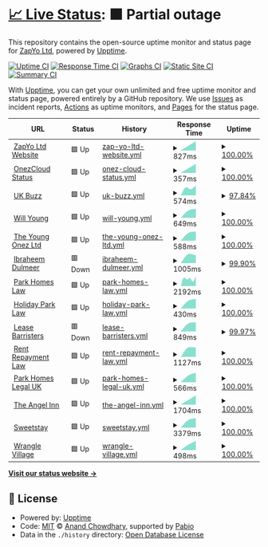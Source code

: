 # [📈 Live Status](https://status.onezcloud.uk): <!--live status--> **🟧 Partial outage**

This repository contains the open-source uptime monitor and status page for [ZapYo Ltd](https://status.onezcloud.uk), powered by [Upptime](https://github.com/upptime/upptime).

[![Uptime CI](https://github.com/ZapYo-Ltd/OnezCloud-Status/workflows/Uptime%20CI/badge.svg)](https://github.com/ZapYo-Ltd/OnezCloud-Status/actions?query=workflow%3A%22Uptime+CI%22)
[![Response Time CI](https://github.com/ZapYo-Ltd/OnezCloud-Status/workflows/Response%20Time%20CI/badge.svg)](https://github.com/ZapYo-Ltd/OnezCloud-Status/actions?query=workflow%3A%22Response+Time+CI%22)
[![Graphs CI](https://github.com/ZapYo-Ltd/OnezCloud-Status/workflows/Graphs%20CI/badge.svg)](https://github.com/ZapYo-Ltd/OnezCloud-Status/actions?query=workflow%3A%22Graphs+CI%22)
[![Static Site CI](https://github.com/ZapYo-Ltd/OnezCloud-Status/workflows/Static%20Site%20CI/badge.svg)](https://github.com/ZapYo-Ltd/OnezCloud-Status/actions?query=workflow%3A%22Static+Site+CI%22)
[![Summary CI](https://github.com/ZapYo-Ltd/OnezCloud-Status/workflows/Summary%20CI/badge.svg)](https://github.com/ZapYo-Ltd/OnezCloud-Status/actions?query=workflow%3A%22Summary+CI%22)

With [Upptime](https://upptime.js.org), you can get your own unlimited and free uptime monitor and status page, powered entirely by a GitHub repository. We use [Issues](https://github.com/ZapYo-Ltd/OnezCloud-Status/issues) as incident reports, [Actions](https://github.com/ZapYo-Ltd/OnezCloud-Status/actions) as uptime monitors, and [Pages](https://status.onezcloud.uk) for the status page.

<!--start: status pages-->
<!-- This summary is generated by Upptime (https://github.com/upptime/upptime) -->
<!-- Do not edit this manually, your changes will be overwritten -->
<!-- prettier-ignore -->
| URL | Status | History | Response Time | Uptime |
| --- | ------ | ------- | ------------- | ------ |
| <img alt="" src="https://icons.duckduckgo.com/ip3/zapyo.uk.ico" height="13"> [ZapYo Ltd Website](https://zapyo.uk) | 🟩 Up | [zap-yo-ltd-website.yml](https://github.com/ZapYo-Ltd/uptime/commits/HEAD/history/zap-yo-ltd-website.yml) | <details><summary><img alt="Response time graph" src="./graphs/zap-yo-ltd-website/response-time-week.png" height="20"> 827ms</summary><br><a href="https://status.onezcloud.uk/history/zap-yo-ltd-website"><img alt="Response time 827" src="https://img.shields.io/endpoint?url=https%3A%2F%2Fraw.githubusercontent.com%2FZapYo-Ltd%2Fuptime%2FHEAD%2Fapi%2Fzap-yo-ltd-website%2Fresponse-time.json"></a><br><a href="https://status.onezcloud.uk/history/zap-yo-ltd-website"><img alt="24-hour response time 827" src="https://img.shields.io/endpoint?url=https%3A%2F%2Fraw.githubusercontent.com%2FZapYo-Ltd%2Fuptime%2FHEAD%2Fapi%2Fzap-yo-ltd-website%2Fresponse-time-day.json"></a><br><a href="https://status.onezcloud.uk/history/zap-yo-ltd-website"><img alt="7-day response time 827" src="https://img.shields.io/endpoint?url=https%3A%2F%2Fraw.githubusercontent.com%2FZapYo-Ltd%2Fuptime%2FHEAD%2Fapi%2Fzap-yo-ltd-website%2Fresponse-time-week.json"></a><br><a href="https://status.onezcloud.uk/history/zap-yo-ltd-website"><img alt="30-day response time 827" src="https://img.shields.io/endpoint?url=https%3A%2F%2Fraw.githubusercontent.com%2FZapYo-Ltd%2Fuptime%2FHEAD%2Fapi%2Fzap-yo-ltd-website%2Fresponse-time-month.json"></a><br><a href="https://status.onezcloud.uk/history/zap-yo-ltd-website"><img alt="1-year response time 827" src="https://img.shields.io/endpoint?url=https%3A%2F%2Fraw.githubusercontent.com%2FZapYo-Ltd%2Fuptime%2FHEAD%2Fapi%2Fzap-yo-ltd-website%2Fresponse-time-year.json"></a></details> | <details><summary><a href="https://status.onezcloud.uk/history/zap-yo-ltd-website">100.00%</a></summary><a href="https://status.onezcloud.uk/history/zap-yo-ltd-website"><img alt="All-time uptime 100.00%" src="https://img.shields.io/endpoint?url=https%3A%2F%2Fraw.githubusercontent.com%2FZapYo-Ltd%2Fuptime%2FHEAD%2Fapi%2Fzap-yo-ltd-website%2Fuptime.json"></a><br><a href="https://status.onezcloud.uk/history/zap-yo-ltd-website"><img alt="24-hour uptime 100.00%" src="https://img.shields.io/endpoint?url=https%3A%2F%2Fraw.githubusercontent.com%2FZapYo-Ltd%2Fuptime%2FHEAD%2Fapi%2Fzap-yo-ltd-website%2Fuptime-day.json"></a><br><a href="https://status.onezcloud.uk/history/zap-yo-ltd-website"><img alt="7-day uptime 100.00%" src="https://img.shields.io/endpoint?url=https%3A%2F%2Fraw.githubusercontent.com%2FZapYo-Ltd%2Fuptime%2FHEAD%2Fapi%2Fzap-yo-ltd-website%2Fuptime-week.json"></a><br><a href="https://status.onezcloud.uk/history/zap-yo-ltd-website"><img alt="30-day uptime 100.00%" src="https://img.shields.io/endpoint?url=https%3A%2F%2Fraw.githubusercontent.com%2FZapYo-Ltd%2Fuptime%2FHEAD%2Fapi%2Fzap-yo-ltd-website%2Fuptime-month.json"></a><br><a href="https://status.onezcloud.uk/history/zap-yo-ltd-website"><img alt="1-year uptime 100.00%" src="https://img.shields.io/endpoint?url=https%3A%2F%2Fraw.githubusercontent.com%2FZapYo-Ltd%2Fuptime%2FHEAD%2Fapi%2Fzap-yo-ltd-website%2Fuptime-year.json"></a></details>
| <img alt="" src="https://icons.duckduckgo.com/ip3/status.onezcloud.uk.ico" height="13"> [OnezCloud Status](https://status.onezcloud.uk) | 🟩 Up | [onez-cloud-status.yml](https://github.com/ZapYo-Ltd/uptime/commits/HEAD/history/onez-cloud-status.yml) | <details><summary><img alt="Response time graph" src="./graphs/onez-cloud-status/response-time-week.png" height="20"> 357ms</summary><br><a href="https://status.onezcloud.uk/history/onez-cloud-status"><img alt="Response time 357" src="https://img.shields.io/endpoint?url=https%3A%2F%2Fraw.githubusercontent.com%2FZapYo-Ltd%2Fuptime%2FHEAD%2Fapi%2Fonez-cloud-status%2Fresponse-time.json"></a><br><a href="https://status.onezcloud.uk/history/onez-cloud-status"><img alt="24-hour response time 357" src="https://img.shields.io/endpoint?url=https%3A%2F%2Fraw.githubusercontent.com%2FZapYo-Ltd%2Fuptime%2FHEAD%2Fapi%2Fonez-cloud-status%2Fresponse-time-day.json"></a><br><a href="https://status.onezcloud.uk/history/onez-cloud-status"><img alt="7-day response time 357" src="https://img.shields.io/endpoint?url=https%3A%2F%2Fraw.githubusercontent.com%2FZapYo-Ltd%2Fuptime%2FHEAD%2Fapi%2Fonez-cloud-status%2Fresponse-time-week.json"></a><br><a href="https://status.onezcloud.uk/history/onez-cloud-status"><img alt="30-day response time 357" src="https://img.shields.io/endpoint?url=https%3A%2F%2Fraw.githubusercontent.com%2FZapYo-Ltd%2Fuptime%2FHEAD%2Fapi%2Fonez-cloud-status%2Fresponse-time-month.json"></a><br><a href="https://status.onezcloud.uk/history/onez-cloud-status"><img alt="1-year response time 357" src="https://img.shields.io/endpoint?url=https%3A%2F%2Fraw.githubusercontent.com%2FZapYo-Ltd%2Fuptime%2FHEAD%2Fapi%2Fonez-cloud-status%2Fresponse-time-year.json"></a></details> | <details><summary><a href="https://status.onezcloud.uk/history/onez-cloud-status">100.00%</a></summary><a href="https://status.onezcloud.uk/history/onez-cloud-status"><img alt="All-time uptime 100.00%" src="https://img.shields.io/endpoint?url=https%3A%2F%2Fraw.githubusercontent.com%2FZapYo-Ltd%2Fuptime%2FHEAD%2Fapi%2Fonez-cloud-status%2Fuptime.json"></a><br><a href="https://status.onezcloud.uk/history/onez-cloud-status"><img alt="24-hour uptime 100.00%" src="https://img.shields.io/endpoint?url=https%3A%2F%2Fraw.githubusercontent.com%2FZapYo-Ltd%2Fuptime%2FHEAD%2Fapi%2Fonez-cloud-status%2Fuptime-day.json"></a><br><a href="https://status.onezcloud.uk/history/onez-cloud-status"><img alt="7-day uptime 100.00%" src="https://img.shields.io/endpoint?url=https%3A%2F%2Fraw.githubusercontent.com%2FZapYo-Ltd%2Fuptime%2FHEAD%2Fapi%2Fonez-cloud-status%2Fuptime-week.json"></a><br><a href="https://status.onezcloud.uk/history/onez-cloud-status"><img alt="30-day uptime 100.00%" src="https://img.shields.io/endpoint?url=https%3A%2F%2Fraw.githubusercontent.com%2FZapYo-Ltd%2Fuptime%2FHEAD%2Fapi%2Fonez-cloud-status%2Fuptime-month.json"></a><br><a href="https://status.onezcloud.uk/history/onez-cloud-status"><img alt="1-year uptime 100.00%" src="https://img.shields.io/endpoint?url=https%3A%2F%2Fraw.githubusercontent.com%2FZapYo-Ltd%2Fuptime%2FHEAD%2Fapi%2Fonez-cloud-status%2Fuptime-year.json"></a></details>
| <img alt="" src="https://icons.duckduckgo.com/ip3/ukbuzz.uk.ico" height="13"> [UK Buzz](https://ukbuzz.uk) | 🟩 Up | [uk-buzz.yml](https://github.com/ZapYo-Ltd/uptime/commits/HEAD/history/uk-buzz.yml) | <details><summary><img alt="Response time graph" src="./graphs/uk-buzz/response-time-week.png" height="20"> 574ms</summary><br><a href="https://status.onezcloud.uk/history/uk-buzz"><img alt="Response time 574" src="https://img.shields.io/endpoint?url=https%3A%2F%2Fraw.githubusercontent.com%2FZapYo-Ltd%2Fuptime%2FHEAD%2Fapi%2Fuk-buzz%2Fresponse-time.json"></a><br><a href="https://status.onezcloud.uk/history/uk-buzz"><img alt="24-hour response time 574" src="https://img.shields.io/endpoint?url=https%3A%2F%2Fraw.githubusercontent.com%2FZapYo-Ltd%2Fuptime%2FHEAD%2Fapi%2Fuk-buzz%2Fresponse-time-day.json"></a><br><a href="https://status.onezcloud.uk/history/uk-buzz"><img alt="7-day response time 574" src="https://img.shields.io/endpoint?url=https%3A%2F%2Fraw.githubusercontent.com%2FZapYo-Ltd%2Fuptime%2FHEAD%2Fapi%2Fuk-buzz%2Fresponse-time-week.json"></a><br><a href="https://status.onezcloud.uk/history/uk-buzz"><img alt="30-day response time 574" src="https://img.shields.io/endpoint?url=https%3A%2F%2Fraw.githubusercontent.com%2FZapYo-Ltd%2Fuptime%2FHEAD%2Fapi%2Fuk-buzz%2Fresponse-time-month.json"></a><br><a href="https://status.onezcloud.uk/history/uk-buzz"><img alt="1-year response time 574" src="https://img.shields.io/endpoint?url=https%3A%2F%2Fraw.githubusercontent.com%2FZapYo-Ltd%2Fuptime%2FHEAD%2Fapi%2Fuk-buzz%2Fresponse-time-year.json"></a></details> | <details><summary><a href="https://status.onezcloud.uk/history/uk-buzz">97.84%</a></summary><a href="https://status.onezcloud.uk/history/uk-buzz"><img alt="All-time uptime 97.84%" src="https://img.shields.io/endpoint?url=https%3A%2F%2Fraw.githubusercontent.com%2FZapYo-Ltd%2Fuptime%2FHEAD%2Fapi%2Fuk-buzz%2Fuptime.json"></a><br><a href="https://status.onezcloud.uk/history/uk-buzz"><img alt="24-hour uptime 97.84%" src="https://img.shields.io/endpoint?url=https%3A%2F%2Fraw.githubusercontent.com%2FZapYo-Ltd%2Fuptime%2FHEAD%2Fapi%2Fuk-buzz%2Fuptime-day.json"></a><br><a href="https://status.onezcloud.uk/history/uk-buzz"><img alt="7-day uptime 97.84%" src="https://img.shields.io/endpoint?url=https%3A%2F%2Fraw.githubusercontent.com%2FZapYo-Ltd%2Fuptime%2FHEAD%2Fapi%2Fuk-buzz%2Fuptime-week.json"></a><br><a href="https://status.onezcloud.uk/history/uk-buzz"><img alt="30-day uptime 97.84%" src="https://img.shields.io/endpoint?url=https%3A%2F%2Fraw.githubusercontent.com%2FZapYo-Ltd%2Fuptime%2FHEAD%2Fapi%2Fuk-buzz%2Fuptime-month.json"></a><br><a href="https://status.onezcloud.uk/history/uk-buzz"><img alt="1-year uptime 97.84%" src="https://img.shields.io/endpoint?url=https%3A%2F%2Fraw.githubusercontent.com%2FZapYo-Ltd%2Fuptime%2FHEAD%2Fapi%2Fuk-buzz%2Fuptime-year.json"></a></details>
| <img alt="" src="https://icons.duckduckgo.com/ip3/willyoung.uk.ico" height="13"> [Will Young](https://willyoung.uk) | 🟩 Up | [will-young.yml](https://github.com/ZapYo-Ltd/uptime/commits/HEAD/history/will-young.yml) | <details><summary><img alt="Response time graph" src="./graphs/will-young/response-time-week.png" height="20"> 649ms</summary><br><a href="https://status.onezcloud.uk/history/will-young"><img alt="Response time 649" src="https://img.shields.io/endpoint?url=https%3A%2F%2Fraw.githubusercontent.com%2FZapYo-Ltd%2Fuptime%2FHEAD%2Fapi%2Fwill-young%2Fresponse-time.json"></a><br><a href="https://status.onezcloud.uk/history/will-young"><img alt="24-hour response time 649" src="https://img.shields.io/endpoint?url=https%3A%2F%2Fraw.githubusercontent.com%2FZapYo-Ltd%2Fuptime%2FHEAD%2Fapi%2Fwill-young%2Fresponse-time-day.json"></a><br><a href="https://status.onezcloud.uk/history/will-young"><img alt="7-day response time 649" src="https://img.shields.io/endpoint?url=https%3A%2F%2Fraw.githubusercontent.com%2FZapYo-Ltd%2Fuptime%2FHEAD%2Fapi%2Fwill-young%2Fresponse-time-week.json"></a><br><a href="https://status.onezcloud.uk/history/will-young"><img alt="30-day response time 649" src="https://img.shields.io/endpoint?url=https%3A%2F%2Fraw.githubusercontent.com%2FZapYo-Ltd%2Fuptime%2FHEAD%2Fapi%2Fwill-young%2Fresponse-time-month.json"></a><br><a href="https://status.onezcloud.uk/history/will-young"><img alt="1-year response time 649" src="https://img.shields.io/endpoint?url=https%3A%2F%2Fraw.githubusercontent.com%2FZapYo-Ltd%2Fuptime%2FHEAD%2Fapi%2Fwill-young%2Fresponse-time-year.json"></a></details> | <details><summary><a href="https://status.onezcloud.uk/history/will-young">100.00%</a></summary><a href="https://status.onezcloud.uk/history/will-young"><img alt="All-time uptime 100.00%" src="https://img.shields.io/endpoint?url=https%3A%2F%2Fraw.githubusercontent.com%2FZapYo-Ltd%2Fuptime%2FHEAD%2Fapi%2Fwill-young%2Fuptime.json"></a><br><a href="https://status.onezcloud.uk/history/will-young"><img alt="24-hour uptime 100.00%" src="https://img.shields.io/endpoint?url=https%3A%2F%2Fraw.githubusercontent.com%2FZapYo-Ltd%2Fuptime%2FHEAD%2Fapi%2Fwill-young%2Fuptime-day.json"></a><br><a href="https://status.onezcloud.uk/history/will-young"><img alt="7-day uptime 100.00%" src="https://img.shields.io/endpoint?url=https%3A%2F%2Fraw.githubusercontent.com%2FZapYo-Ltd%2Fuptime%2FHEAD%2Fapi%2Fwill-young%2Fuptime-week.json"></a><br><a href="https://status.onezcloud.uk/history/will-young"><img alt="30-day uptime 100.00%" src="https://img.shields.io/endpoint?url=https%3A%2F%2Fraw.githubusercontent.com%2FZapYo-Ltd%2Fuptime%2FHEAD%2Fapi%2Fwill-young%2Fuptime-month.json"></a><br><a href="https://status.onezcloud.uk/history/will-young"><img alt="1-year uptime 100.00%" src="https://img.shields.io/endpoint?url=https%3A%2F%2Fraw.githubusercontent.com%2FZapYo-Ltd%2Fuptime%2FHEAD%2Fapi%2Fwill-young%2Fuptime-year.json"></a></details>
| <img alt="" src="https://icons.duckduckgo.com/ip3/theyoungonez.uk.ico" height="13"> [The Young Onez Ltd](https://theyoungonez.uk) | 🟩 Up | [the-young-onez-ltd.yml](https://github.com/ZapYo-Ltd/uptime/commits/HEAD/history/the-young-onez-ltd.yml) | <details><summary><img alt="Response time graph" src="./graphs/the-young-onez-ltd/response-time-week.png" height="20"> 588ms</summary><br><a href="https://status.onezcloud.uk/history/the-young-onez-ltd"><img alt="Response time 588" src="https://img.shields.io/endpoint?url=https%3A%2F%2Fraw.githubusercontent.com%2FZapYo-Ltd%2Fuptime%2FHEAD%2Fapi%2Fthe-young-onez-ltd%2Fresponse-time.json"></a><br><a href="https://status.onezcloud.uk/history/the-young-onez-ltd"><img alt="24-hour response time 588" src="https://img.shields.io/endpoint?url=https%3A%2F%2Fraw.githubusercontent.com%2FZapYo-Ltd%2Fuptime%2FHEAD%2Fapi%2Fthe-young-onez-ltd%2Fresponse-time-day.json"></a><br><a href="https://status.onezcloud.uk/history/the-young-onez-ltd"><img alt="7-day response time 588" src="https://img.shields.io/endpoint?url=https%3A%2F%2Fraw.githubusercontent.com%2FZapYo-Ltd%2Fuptime%2FHEAD%2Fapi%2Fthe-young-onez-ltd%2Fresponse-time-week.json"></a><br><a href="https://status.onezcloud.uk/history/the-young-onez-ltd"><img alt="30-day response time 588" src="https://img.shields.io/endpoint?url=https%3A%2F%2Fraw.githubusercontent.com%2FZapYo-Ltd%2Fuptime%2FHEAD%2Fapi%2Fthe-young-onez-ltd%2Fresponse-time-month.json"></a><br><a href="https://status.onezcloud.uk/history/the-young-onez-ltd"><img alt="1-year response time 588" src="https://img.shields.io/endpoint?url=https%3A%2F%2Fraw.githubusercontent.com%2FZapYo-Ltd%2Fuptime%2FHEAD%2Fapi%2Fthe-young-onez-ltd%2Fresponse-time-year.json"></a></details> | <details><summary><a href="https://status.onezcloud.uk/history/the-young-onez-ltd">100.00%</a></summary><a href="https://status.onezcloud.uk/history/the-young-onez-ltd"><img alt="All-time uptime 100.00%" src="https://img.shields.io/endpoint?url=https%3A%2F%2Fraw.githubusercontent.com%2FZapYo-Ltd%2Fuptime%2FHEAD%2Fapi%2Fthe-young-onez-ltd%2Fuptime.json"></a><br><a href="https://status.onezcloud.uk/history/the-young-onez-ltd"><img alt="24-hour uptime 100.00%" src="https://img.shields.io/endpoint?url=https%3A%2F%2Fraw.githubusercontent.com%2FZapYo-Ltd%2Fuptime%2FHEAD%2Fapi%2Fthe-young-onez-ltd%2Fuptime-day.json"></a><br><a href="https://status.onezcloud.uk/history/the-young-onez-ltd"><img alt="7-day uptime 100.00%" src="https://img.shields.io/endpoint?url=https%3A%2F%2Fraw.githubusercontent.com%2FZapYo-Ltd%2Fuptime%2FHEAD%2Fapi%2Fthe-young-onez-ltd%2Fuptime-week.json"></a><br><a href="https://status.onezcloud.uk/history/the-young-onez-ltd"><img alt="30-day uptime 100.00%" src="https://img.shields.io/endpoint?url=https%3A%2F%2Fraw.githubusercontent.com%2FZapYo-Ltd%2Fuptime%2FHEAD%2Fapi%2Fthe-young-onez-ltd%2Fuptime-month.json"></a><br><a href="https://status.onezcloud.uk/history/the-young-onez-ltd"><img alt="1-year uptime 100.00%" src="https://img.shields.io/endpoint?url=https%3A%2F%2Fraw.githubusercontent.com%2FZapYo-Ltd%2Fuptime%2FHEAD%2Fapi%2Fthe-young-onez-ltd%2Fuptime-year.json"></a></details>
| <img alt="" src="https://icons.duckduckgo.com/ip3/www.ibraheemdulmeer.com.ico" height="13"> [Ibraheem Dulmeer](https://www.ibraheemdulmeer.com) | 🟥 Down | [ibraheem-dulmeer.yml](https://github.com/ZapYo-Ltd/uptime/commits/HEAD/history/ibraheem-dulmeer.yml) | <details><summary><img alt="Response time graph" src="./graphs/ibraheem-dulmeer/response-time-week.png" height="20"> 1005ms</summary><br><a href="https://status.onezcloud.uk/history/ibraheem-dulmeer"><img alt="Response time 1005" src="https://img.shields.io/endpoint?url=https%3A%2F%2Fraw.githubusercontent.com%2FZapYo-Ltd%2Fuptime%2FHEAD%2Fapi%2Fibraheem-dulmeer%2Fresponse-time.json"></a><br><a href="https://status.onezcloud.uk/history/ibraheem-dulmeer"><img alt="24-hour response time 1005" src="https://img.shields.io/endpoint?url=https%3A%2F%2Fraw.githubusercontent.com%2FZapYo-Ltd%2Fuptime%2FHEAD%2Fapi%2Fibraheem-dulmeer%2Fresponse-time-day.json"></a><br><a href="https://status.onezcloud.uk/history/ibraheem-dulmeer"><img alt="7-day response time 1005" src="https://img.shields.io/endpoint?url=https%3A%2F%2Fraw.githubusercontent.com%2FZapYo-Ltd%2Fuptime%2FHEAD%2Fapi%2Fibraheem-dulmeer%2Fresponse-time-week.json"></a><br><a href="https://status.onezcloud.uk/history/ibraheem-dulmeer"><img alt="30-day response time 1005" src="https://img.shields.io/endpoint?url=https%3A%2F%2Fraw.githubusercontent.com%2FZapYo-Ltd%2Fuptime%2FHEAD%2Fapi%2Fibraheem-dulmeer%2Fresponse-time-month.json"></a><br><a href="https://status.onezcloud.uk/history/ibraheem-dulmeer"><img alt="1-year response time 1005" src="https://img.shields.io/endpoint?url=https%3A%2F%2Fraw.githubusercontent.com%2FZapYo-Ltd%2Fuptime%2FHEAD%2Fapi%2Fibraheem-dulmeer%2Fresponse-time-year.json"></a></details> | <details><summary><a href="https://status.onezcloud.uk/history/ibraheem-dulmeer">99.90%</a></summary><a href="https://status.onezcloud.uk/history/ibraheem-dulmeer"><img alt="All-time uptime 99.90%" src="https://img.shields.io/endpoint?url=https%3A%2F%2Fraw.githubusercontent.com%2FZapYo-Ltd%2Fuptime%2FHEAD%2Fapi%2Fibraheem-dulmeer%2Fuptime.json"></a><br><a href="https://status.onezcloud.uk/history/ibraheem-dulmeer"><img alt="24-hour uptime 99.90%" src="https://img.shields.io/endpoint?url=https%3A%2F%2Fraw.githubusercontent.com%2FZapYo-Ltd%2Fuptime%2FHEAD%2Fapi%2Fibraheem-dulmeer%2Fuptime-day.json"></a><br><a href="https://status.onezcloud.uk/history/ibraheem-dulmeer"><img alt="7-day uptime 99.90%" src="https://img.shields.io/endpoint?url=https%3A%2F%2Fraw.githubusercontent.com%2FZapYo-Ltd%2Fuptime%2FHEAD%2Fapi%2Fibraheem-dulmeer%2Fuptime-week.json"></a><br><a href="https://status.onezcloud.uk/history/ibraheem-dulmeer"><img alt="30-day uptime 99.90%" src="https://img.shields.io/endpoint?url=https%3A%2F%2Fraw.githubusercontent.com%2FZapYo-Ltd%2Fuptime%2FHEAD%2Fapi%2Fibraheem-dulmeer%2Fuptime-month.json"></a><br><a href="https://status.onezcloud.uk/history/ibraheem-dulmeer"><img alt="1-year uptime 99.90%" src="https://img.shields.io/endpoint?url=https%3A%2F%2Fraw.githubusercontent.com%2FZapYo-Ltd%2Fuptime%2FHEAD%2Fapi%2Fibraheem-dulmeer%2Fuptime-year.json"></a></details>
| <img alt="" src="https://icons.duckduckgo.com/ip3/parkhomeslaw.com.ico" height="13"> [Park Homes Law](https://parkhomeslaw.com) | 🟩 Up | [park-homes-law.yml](https://github.com/ZapYo-Ltd/uptime/commits/HEAD/history/park-homes-law.yml) | <details><summary><img alt="Response time graph" src="./graphs/park-homes-law/response-time-week.png" height="20"> 2192ms</summary><br><a href="https://status.onezcloud.uk/history/park-homes-law"><img alt="Response time 2192" src="https://img.shields.io/endpoint?url=https%3A%2F%2Fraw.githubusercontent.com%2FZapYo-Ltd%2Fuptime%2FHEAD%2Fapi%2Fpark-homes-law%2Fresponse-time.json"></a><br><a href="https://status.onezcloud.uk/history/park-homes-law"><img alt="24-hour response time 2170" src="https://img.shields.io/endpoint?url=https%3A%2F%2Fraw.githubusercontent.com%2FZapYo-Ltd%2Fuptime%2FHEAD%2Fapi%2Fpark-homes-law%2Fresponse-time-day.json"></a><br><a href="https://status.onezcloud.uk/history/park-homes-law"><img alt="7-day response time 2192" src="https://img.shields.io/endpoint?url=https%3A%2F%2Fraw.githubusercontent.com%2FZapYo-Ltd%2Fuptime%2FHEAD%2Fapi%2Fpark-homes-law%2Fresponse-time-week.json"></a><br><a href="https://status.onezcloud.uk/history/park-homes-law"><img alt="30-day response time 2192" src="https://img.shields.io/endpoint?url=https%3A%2F%2Fraw.githubusercontent.com%2FZapYo-Ltd%2Fuptime%2FHEAD%2Fapi%2Fpark-homes-law%2Fresponse-time-month.json"></a><br><a href="https://status.onezcloud.uk/history/park-homes-law"><img alt="1-year response time 2192" src="https://img.shields.io/endpoint?url=https%3A%2F%2Fraw.githubusercontent.com%2FZapYo-Ltd%2Fuptime%2FHEAD%2Fapi%2Fpark-homes-law%2Fresponse-time-year.json"></a></details> | <details><summary><a href="https://status.onezcloud.uk/history/park-homes-law">100.00%</a></summary><a href="https://status.onezcloud.uk/history/park-homes-law"><img alt="All-time uptime 100.00%" src="https://img.shields.io/endpoint?url=https%3A%2F%2Fraw.githubusercontent.com%2FZapYo-Ltd%2Fuptime%2FHEAD%2Fapi%2Fpark-homes-law%2Fuptime.json"></a><br><a href="https://status.onezcloud.uk/history/park-homes-law"><img alt="24-hour uptime 100.00%" src="https://img.shields.io/endpoint?url=https%3A%2F%2Fraw.githubusercontent.com%2FZapYo-Ltd%2Fuptime%2FHEAD%2Fapi%2Fpark-homes-law%2Fuptime-day.json"></a><br><a href="https://status.onezcloud.uk/history/park-homes-law"><img alt="7-day uptime 100.00%" src="https://img.shields.io/endpoint?url=https%3A%2F%2Fraw.githubusercontent.com%2FZapYo-Ltd%2Fuptime%2FHEAD%2Fapi%2Fpark-homes-law%2Fuptime-week.json"></a><br><a href="https://status.onezcloud.uk/history/park-homes-law"><img alt="30-day uptime 100.00%" src="https://img.shields.io/endpoint?url=https%3A%2F%2Fraw.githubusercontent.com%2FZapYo-Ltd%2Fuptime%2FHEAD%2Fapi%2Fpark-homes-law%2Fuptime-month.json"></a><br><a href="https://status.onezcloud.uk/history/park-homes-law"><img alt="1-year uptime 100.00%" src="https://img.shields.io/endpoint?url=https%3A%2F%2Fraw.githubusercontent.com%2FZapYo-Ltd%2Fuptime%2FHEAD%2Fapi%2Fpark-homes-law%2Fuptime-year.json"></a></details>
| <img alt="" src="https://icons.duckduckgo.com/ip3/www.holidayparklaw.com.ico" height="13"> [Holiday Park Law](https://www.holidayparklaw.com) | 🟩 Up | [holiday-park-law.yml](https://github.com/ZapYo-Ltd/uptime/commits/HEAD/history/holiday-park-law.yml) | <details><summary><img alt="Response time graph" src="./graphs/holiday-park-law/response-time-week.png" height="20"> 430ms</summary><br><a href="https://status.onezcloud.uk/history/holiday-park-law"><img alt="Response time 430" src="https://img.shields.io/endpoint?url=https%3A%2F%2Fraw.githubusercontent.com%2FZapYo-Ltd%2Fuptime%2FHEAD%2Fapi%2Fholiday-park-law%2Fresponse-time.json"></a><br><a href="https://status.onezcloud.uk/history/holiday-park-law"><img alt="24-hour response time 430" src="https://img.shields.io/endpoint?url=https%3A%2F%2Fraw.githubusercontent.com%2FZapYo-Ltd%2Fuptime%2FHEAD%2Fapi%2Fholiday-park-law%2Fresponse-time-day.json"></a><br><a href="https://status.onezcloud.uk/history/holiday-park-law"><img alt="7-day response time 430" src="https://img.shields.io/endpoint?url=https%3A%2F%2Fraw.githubusercontent.com%2FZapYo-Ltd%2Fuptime%2FHEAD%2Fapi%2Fholiday-park-law%2Fresponse-time-week.json"></a><br><a href="https://status.onezcloud.uk/history/holiday-park-law"><img alt="30-day response time 430" src="https://img.shields.io/endpoint?url=https%3A%2F%2Fraw.githubusercontent.com%2FZapYo-Ltd%2Fuptime%2FHEAD%2Fapi%2Fholiday-park-law%2Fresponse-time-month.json"></a><br><a href="https://status.onezcloud.uk/history/holiday-park-law"><img alt="1-year response time 430" src="https://img.shields.io/endpoint?url=https%3A%2F%2Fraw.githubusercontent.com%2FZapYo-Ltd%2Fuptime%2FHEAD%2Fapi%2Fholiday-park-law%2Fresponse-time-year.json"></a></details> | <details><summary><a href="https://status.onezcloud.uk/history/holiday-park-law">100.00%</a></summary><a href="https://status.onezcloud.uk/history/holiday-park-law"><img alt="All-time uptime 100.00%" src="https://img.shields.io/endpoint?url=https%3A%2F%2Fraw.githubusercontent.com%2FZapYo-Ltd%2Fuptime%2FHEAD%2Fapi%2Fholiday-park-law%2Fuptime.json"></a><br><a href="https://status.onezcloud.uk/history/holiday-park-law"><img alt="24-hour uptime 100.00%" src="https://img.shields.io/endpoint?url=https%3A%2F%2Fraw.githubusercontent.com%2FZapYo-Ltd%2Fuptime%2FHEAD%2Fapi%2Fholiday-park-law%2Fuptime-day.json"></a><br><a href="https://status.onezcloud.uk/history/holiday-park-law"><img alt="7-day uptime 100.00%" src="https://img.shields.io/endpoint?url=https%3A%2F%2Fraw.githubusercontent.com%2FZapYo-Ltd%2Fuptime%2FHEAD%2Fapi%2Fholiday-park-law%2Fuptime-week.json"></a><br><a href="https://status.onezcloud.uk/history/holiday-park-law"><img alt="30-day uptime 100.00%" src="https://img.shields.io/endpoint?url=https%3A%2F%2Fraw.githubusercontent.com%2FZapYo-Ltd%2Fuptime%2FHEAD%2Fapi%2Fholiday-park-law%2Fuptime-month.json"></a><br><a href="https://status.onezcloud.uk/history/holiday-park-law"><img alt="1-year uptime 100.00%" src="https://img.shields.io/endpoint?url=https%3A%2F%2Fraw.githubusercontent.com%2FZapYo-Ltd%2Fuptime%2FHEAD%2Fapi%2Fholiday-park-law%2Fuptime-year.json"></a></details>
| <img alt="" src="https://icons.duckduckgo.com/ip3/leasebarristers.com.ico" height="13"> [Lease Barristers](https://leasebarristers.com) | 🟥 Down | [lease-barristers.yml](https://github.com/ZapYo-Ltd/uptime/commits/HEAD/history/lease-barristers.yml) | <details><summary><img alt="Response time graph" src="./graphs/lease-barristers/response-time-week.png" height="20"> 849ms</summary><br><a href="https://status.onezcloud.uk/history/lease-barristers"><img alt="Response time 849" src="https://img.shields.io/endpoint?url=https%3A%2F%2Fraw.githubusercontent.com%2FZapYo-Ltd%2Fuptime%2FHEAD%2Fapi%2Flease-barristers%2Fresponse-time.json"></a><br><a href="https://status.onezcloud.uk/history/lease-barristers"><img alt="24-hour response time 849" src="https://img.shields.io/endpoint?url=https%3A%2F%2Fraw.githubusercontent.com%2FZapYo-Ltd%2Fuptime%2FHEAD%2Fapi%2Flease-barristers%2Fresponse-time-day.json"></a><br><a href="https://status.onezcloud.uk/history/lease-barristers"><img alt="7-day response time 849" src="https://img.shields.io/endpoint?url=https%3A%2F%2Fraw.githubusercontent.com%2FZapYo-Ltd%2Fuptime%2FHEAD%2Fapi%2Flease-barristers%2Fresponse-time-week.json"></a><br><a href="https://status.onezcloud.uk/history/lease-barristers"><img alt="30-day response time 849" src="https://img.shields.io/endpoint?url=https%3A%2F%2Fraw.githubusercontent.com%2FZapYo-Ltd%2Fuptime%2FHEAD%2Fapi%2Flease-barristers%2Fresponse-time-month.json"></a><br><a href="https://status.onezcloud.uk/history/lease-barristers"><img alt="1-year response time 849" src="https://img.shields.io/endpoint?url=https%3A%2F%2Fraw.githubusercontent.com%2FZapYo-Ltd%2Fuptime%2FHEAD%2Fapi%2Flease-barristers%2Fresponse-time-year.json"></a></details> | <details><summary><a href="https://status.onezcloud.uk/history/lease-barristers">99.97%</a></summary><a href="https://status.onezcloud.uk/history/lease-barristers"><img alt="All-time uptime 99.97%" src="https://img.shields.io/endpoint?url=https%3A%2F%2Fraw.githubusercontent.com%2FZapYo-Ltd%2Fuptime%2FHEAD%2Fapi%2Flease-barristers%2Fuptime.json"></a><br><a href="https://status.onezcloud.uk/history/lease-barristers"><img alt="24-hour uptime 99.97%" src="https://img.shields.io/endpoint?url=https%3A%2F%2Fraw.githubusercontent.com%2FZapYo-Ltd%2Fuptime%2FHEAD%2Fapi%2Flease-barristers%2Fuptime-day.json"></a><br><a href="https://status.onezcloud.uk/history/lease-barristers"><img alt="7-day uptime 99.97%" src="https://img.shields.io/endpoint?url=https%3A%2F%2Fraw.githubusercontent.com%2FZapYo-Ltd%2Fuptime%2FHEAD%2Fapi%2Flease-barristers%2Fuptime-week.json"></a><br><a href="https://status.onezcloud.uk/history/lease-barristers"><img alt="30-day uptime 99.97%" src="https://img.shields.io/endpoint?url=https%3A%2F%2Fraw.githubusercontent.com%2FZapYo-Ltd%2Fuptime%2FHEAD%2Fapi%2Flease-barristers%2Fuptime-month.json"></a><br><a href="https://status.onezcloud.uk/history/lease-barristers"><img alt="1-year uptime 99.97%" src="https://img.shields.io/endpoint?url=https%3A%2F%2Fraw.githubusercontent.com%2FZapYo-Ltd%2Fuptime%2FHEAD%2Fapi%2Flease-barristers%2Fuptime-year.json"></a></details>
| <img alt="" src="https://icons.duckduckgo.com/ip3/rentrepaymentlaw.com.ico" height="13"> [Rent Repayment Law](https://rentrepaymentlaw.com) | 🟩 Up | [rent-repayment-law.yml](https://github.com/ZapYo-Ltd/uptime/commits/HEAD/history/rent-repayment-law.yml) | <details><summary><img alt="Response time graph" src="./graphs/rent-repayment-law/response-time-week.png" height="20"> 1127ms</summary><br><a href="https://status.onezcloud.uk/history/rent-repayment-law"><img alt="Response time 1127" src="https://img.shields.io/endpoint?url=https%3A%2F%2Fraw.githubusercontent.com%2FZapYo-Ltd%2Fuptime%2FHEAD%2Fapi%2Frent-repayment-law%2Fresponse-time.json"></a><br><a href="https://status.onezcloud.uk/history/rent-repayment-law"><img alt="24-hour response time 1127" src="https://img.shields.io/endpoint?url=https%3A%2F%2Fraw.githubusercontent.com%2FZapYo-Ltd%2Fuptime%2FHEAD%2Fapi%2Frent-repayment-law%2Fresponse-time-day.json"></a><br><a href="https://status.onezcloud.uk/history/rent-repayment-law"><img alt="7-day response time 1127" src="https://img.shields.io/endpoint?url=https%3A%2F%2Fraw.githubusercontent.com%2FZapYo-Ltd%2Fuptime%2FHEAD%2Fapi%2Frent-repayment-law%2Fresponse-time-week.json"></a><br><a href="https://status.onezcloud.uk/history/rent-repayment-law"><img alt="30-day response time 1127" src="https://img.shields.io/endpoint?url=https%3A%2F%2Fraw.githubusercontent.com%2FZapYo-Ltd%2Fuptime%2FHEAD%2Fapi%2Frent-repayment-law%2Fresponse-time-month.json"></a><br><a href="https://status.onezcloud.uk/history/rent-repayment-law"><img alt="1-year response time 1127" src="https://img.shields.io/endpoint?url=https%3A%2F%2Fraw.githubusercontent.com%2FZapYo-Ltd%2Fuptime%2FHEAD%2Fapi%2Frent-repayment-law%2Fresponse-time-year.json"></a></details> | <details><summary><a href="https://status.onezcloud.uk/history/rent-repayment-law">100.00%</a></summary><a href="https://status.onezcloud.uk/history/rent-repayment-law"><img alt="All-time uptime 100.00%" src="https://img.shields.io/endpoint?url=https%3A%2F%2Fraw.githubusercontent.com%2FZapYo-Ltd%2Fuptime%2FHEAD%2Fapi%2Frent-repayment-law%2Fuptime.json"></a><br><a href="https://status.onezcloud.uk/history/rent-repayment-law"><img alt="24-hour uptime 100.00%" src="https://img.shields.io/endpoint?url=https%3A%2F%2Fraw.githubusercontent.com%2FZapYo-Ltd%2Fuptime%2FHEAD%2Fapi%2Frent-repayment-law%2Fuptime-day.json"></a><br><a href="https://status.onezcloud.uk/history/rent-repayment-law"><img alt="7-day uptime 100.00%" src="https://img.shields.io/endpoint?url=https%3A%2F%2Fraw.githubusercontent.com%2FZapYo-Ltd%2Fuptime%2FHEAD%2Fapi%2Frent-repayment-law%2Fuptime-week.json"></a><br><a href="https://status.onezcloud.uk/history/rent-repayment-law"><img alt="30-day uptime 100.00%" src="https://img.shields.io/endpoint?url=https%3A%2F%2Fraw.githubusercontent.com%2FZapYo-Ltd%2Fuptime%2FHEAD%2Fapi%2Frent-repayment-law%2Fuptime-month.json"></a><br><a href="https://status.onezcloud.uk/history/rent-repayment-law"><img alt="1-year uptime 100.00%" src="https://img.shields.io/endpoint?url=https%3A%2F%2Fraw.githubusercontent.com%2FZapYo-Ltd%2Fuptime%2FHEAD%2Fapi%2Frent-repayment-law%2Fuptime-year.json"></a></details>
| <img alt="" src="https://icons.duckduckgo.com/ip3/parkhomeslegal.uk.ico" height="13"> [Park Homes Legal UK](https://parkhomeslegal.uk) | 🟩 Up | [park-homes-legal-uk.yml](https://github.com/ZapYo-Ltd/uptime/commits/HEAD/history/park-homes-legal-uk.yml) | <details><summary><img alt="Response time graph" src="./graphs/park-homes-legal-uk/response-time-week.png" height="20"> 566ms</summary><br><a href="https://status.onezcloud.uk/history/park-homes-legal-uk"><img alt="Response time 566" src="https://img.shields.io/endpoint?url=https%3A%2F%2Fraw.githubusercontent.com%2FZapYo-Ltd%2Fuptime%2FHEAD%2Fapi%2Fpark-homes-legal-uk%2Fresponse-time.json"></a><br><a href="https://status.onezcloud.uk/history/park-homes-legal-uk"><img alt="24-hour response time 566" src="https://img.shields.io/endpoint?url=https%3A%2F%2Fraw.githubusercontent.com%2FZapYo-Ltd%2Fuptime%2FHEAD%2Fapi%2Fpark-homes-legal-uk%2Fresponse-time-day.json"></a><br><a href="https://status.onezcloud.uk/history/park-homes-legal-uk"><img alt="7-day response time 566" src="https://img.shields.io/endpoint?url=https%3A%2F%2Fraw.githubusercontent.com%2FZapYo-Ltd%2Fuptime%2FHEAD%2Fapi%2Fpark-homes-legal-uk%2Fresponse-time-week.json"></a><br><a href="https://status.onezcloud.uk/history/park-homes-legal-uk"><img alt="30-day response time 566" src="https://img.shields.io/endpoint?url=https%3A%2F%2Fraw.githubusercontent.com%2FZapYo-Ltd%2Fuptime%2FHEAD%2Fapi%2Fpark-homes-legal-uk%2Fresponse-time-month.json"></a><br><a href="https://status.onezcloud.uk/history/park-homes-legal-uk"><img alt="1-year response time 566" src="https://img.shields.io/endpoint?url=https%3A%2F%2Fraw.githubusercontent.com%2FZapYo-Ltd%2Fuptime%2FHEAD%2Fapi%2Fpark-homes-legal-uk%2Fresponse-time-year.json"></a></details> | <details><summary><a href="https://status.onezcloud.uk/history/park-homes-legal-uk">100.00%</a></summary><a href="https://status.onezcloud.uk/history/park-homes-legal-uk"><img alt="All-time uptime 100.00%" src="https://img.shields.io/endpoint?url=https%3A%2F%2Fraw.githubusercontent.com%2FZapYo-Ltd%2Fuptime%2FHEAD%2Fapi%2Fpark-homes-legal-uk%2Fuptime.json"></a><br><a href="https://status.onezcloud.uk/history/park-homes-legal-uk"><img alt="24-hour uptime 100.00%" src="https://img.shields.io/endpoint?url=https%3A%2F%2Fraw.githubusercontent.com%2FZapYo-Ltd%2Fuptime%2FHEAD%2Fapi%2Fpark-homes-legal-uk%2Fuptime-day.json"></a><br><a href="https://status.onezcloud.uk/history/park-homes-legal-uk"><img alt="7-day uptime 100.00%" src="https://img.shields.io/endpoint?url=https%3A%2F%2Fraw.githubusercontent.com%2FZapYo-Ltd%2Fuptime%2FHEAD%2Fapi%2Fpark-homes-legal-uk%2Fuptime-week.json"></a><br><a href="https://status.onezcloud.uk/history/park-homes-legal-uk"><img alt="30-day uptime 100.00%" src="https://img.shields.io/endpoint?url=https%3A%2F%2Fraw.githubusercontent.com%2FZapYo-Ltd%2Fuptime%2FHEAD%2Fapi%2Fpark-homes-legal-uk%2Fuptime-month.json"></a><br><a href="https://status.onezcloud.uk/history/park-homes-legal-uk"><img alt="1-year uptime 100.00%" src="https://img.shields.io/endpoint?url=https%3A%2F%2Fraw.githubusercontent.com%2FZapYo-Ltd%2Fuptime%2FHEAD%2Fapi%2Fpark-homes-legal-uk%2Fuptime-year.json"></a></details>
| <img alt="" src="https://icons.duckduckgo.com/ip3/theangelinn.uk.ico" height="13"> [The Angel Inn](https://theangelinn.uk) | 🟩 Up | [the-angel-inn.yml](https://github.com/ZapYo-Ltd/uptime/commits/HEAD/history/the-angel-inn.yml) | <details><summary><img alt="Response time graph" src="./graphs/the-angel-inn/response-time-week.png" height="20"> 1704ms</summary><br><a href="https://status.onezcloud.uk/history/the-angel-inn"><img alt="Response time 1704" src="https://img.shields.io/endpoint?url=https%3A%2F%2Fraw.githubusercontent.com%2FZapYo-Ltd%2Fuptime%2FHEAD%2Fapi%2Fthe-angel-inn%2Fresponse-time.json"></a><br><a href="https://status.onezcloud.uk/history/the-angel-inn"><img alt="24-hour response time 1704" src="https://img.shields.io/endpoint?url=https%3A%2F%2Fraw.githubusercontent.com%2FZapYo-Ltd%2Fuptime%2FHEAD%2Fapi%2Fthe-angel-inn%2Fresponse-time-day.json"></a><br><a href="https://status.onezcloud.uk/history/the-angel-inn"><img alt="7-day response time 1704" src="https://img.shields.io/endpoint?url=https%3A%2F%2Fraw.githubusercontent.com%2FZapYo-Ltd%2Fuptime%2FHEAD%2Fapi%2Fthe-angel-inn%2Fresponse-time-week.json"></a><br><a href="https://status.onezcloud.uk/history/the-angel-inn"><img alt="30-day response time 1704" src="https://img.shields.io/endpoint?url=https%3A%2F%2Fraw.githubusercontent.com%2FZapYo-Ltd%2Fuptime%2FHEAD%2Fapi%2Fthe-angel-inn%2Fresponse-time-month.json"></a><br><a href="https://status.onezcloud.uk/history/the-angel-inn"><img alt="1-year response time 1704" src="https://img.shields.io/endpoint?url=https%3A%2F%2Fraw.githubusercontent.com%2FZapYo-Ltd%2Fuptime%2FHEAD%2Fapi%2Fthe-angel-inn%2Fresponse-time-year.json"></a></details> | <details><summary><a href="https://status.onezcloud.uk/history/the-angel-inn">100.00%</a></summary><a href="https://status.onezcloud.uk/history/the-angel-inn"><img alt="All-time uptime 100.00%" src="https://img.shields.io/endpoint?url=https%3A%2F%2Fraw.githubusercontent.com%2FZapYo-Ltd%2Fuptime%2FHEAD%2Fapi%2Fthe-angel-inn%2Fuptime.json"></a><br><a href="https://status.onezcloud.uk/history/the-angel-inn"><img alt="24-hour uptime 100.00%" src="https://img.shields.io/endpoint?url=https%3A%2F%2Fraw.githubusercontent.com%2FZapYo-Ltd%2Fuptime%2FHEAD%2Fapi%2Fthe-angel-inn%2Fuptime-day.json"></a><br><a href="https://status.onezcloud.uk/history/the-angel-inn"><img alt="7-day uptime 100.00%" src="https://img.shields.io/endpoint?url=https%3A%2F%2Fraw.githubusercontent.com%2FZapYo-Ltd%2Fuptime%2FHEAD%2Fapi%2Fthe-angel-inn%2Fuptime-week.json"></a><br><a href="https://status.onezcloud.uk/history/the-angel-inn"><img alt="30-day uptime 100.00%" src="https://img.shields.io/endpoint?url=https%3A%2F%2Fraw.githubusercontent.com%2FZapYo-Ltd%2Fuptime%2FHEAD%2Fapi%2Fthe-angel-inn%2Fuptime-month.json"></a><br><a href="https://status.onezcloud.uk/history/the-angel-inn"><img alt="1-year uptime 100.00%" src="https://img.shields.io/endpoint?url=https%3A%2F%2Fraw.githubusercontent.com%2FZapYo-Ltd%2Fuptime%2FHEAD%2Fapi%2Fthe-angel-inn%2Fuptime-year.json"></a></details>
| <img alt="" src="https://icons.duckduckgo.com/ip3/sweetstay.uk.ico" height="13"> [Sweetstay](https://sweetstay.uk) | 🟩 Up | [sweetstay.yml](https://github.com/ZapYo-Ltd/uptime/commits/HEAD/history/sweetstay.yml) | <details><summary><img alt="Response time graph" src="./graphs/sweetstay/response-time-week.png" height="20"> 3379ms</summary><br><a href="https://status.onezcloud.uk/history/sweetstay"><img alt="Response time 3379" src="https://img.shields.io/endpoint?url=https%3A%2F%2Fraw.githubusercontent.com%2FZapYo-Ltd%2Fuptime%2FHEAD%2Fapi%2Fsweetstay%2Fresponse-time.json"></a><br><a href="https://status.onezcloud.uk/history/sweetstay"><img alt="24-hour response time 3379" src="https://img.shields.io/endpoint?url=https%3A%2F%2Fraw.githubusercontent.com%2FZapYo-Ltd%2Fuptime%2FHEAD%2Fapi%2Fsweetstay%2Fresponse-time-day.json"></a><br><a href="https://status.onezcloud.uk/history/sweetstay"><img alt="7-day response time 3379" src="https://img.shields.io/endpoint?url=https%3A%2F%2Fraw.githubusercontent.com%2FZapYo-Ltd%2Fuptime%2FHEAD%2Fapi%2Fsweetstay%2Fresponse-time-week.json"></a><br><a href="https://status.onezcloud.uk/history/sweetstay"><img alt="30-day response time 3379" src="https://img.shields.io/endpoint?url=https%3A%2F%2Fraw.githubusercontent.com%2FZapYo-Ltd%2Fuptime%2FHEAD%2Fapi%2Fsweetstay%2Fresponse-time-month.json"></a><br><a href="https://status.onezcloud.uk/history/sweetstay"><img alt="1-year response time 3379" src="https://img.shields.io/endpoint?url=https%3A%2F%2Fraw.githubusercontent.com%2FZapYo-Ltd%2Fuptime%2FHEAD%2Fapi%2Fsweetstay%2Fresponse-time-year.json"></a></details> | <details><summary><a href="https://status.onezcloud.uk/history/sweetstay">100.00%</a></summary><a href="https://status.onezcloud.uk/history/sweetstay"><img alt="All-time uptime 100.00%" src="https://img.shields.io/endpoint?url=https%3A%2F%2Fraw.githubusercontent.com%2FZapYo-Ltd%2Fuptime%2FHEAD%2Fapi%2Fsweetstay%2Fuptime.json"></a><br><a href="https://status.onezcloud.uk/history/sweetstay"><img alt="24-hour uptime 100.00%" src="https://img.shields.io/endpoint?url=https%3A%2F%2Fraw.githubusercontent.com%2FZapYo-Ltd%2Fuptime%2FHEAD%2Fapi%2Fsweetstay%2Fuptime-day.json"></a><br><a href="https://status.onezcloud.uk/history/sweetstay"><img alt="7-day uptime 100.00%" src="https://img.shields.io/endpoint?url=https%3A%2F%2Fraw.githubusercontent.com%2FZapYo-Ltd%2Fuptime%2FHEAD%2Fapi%2Fsweetstay%2Fuptime-week.json"></a><br><a href="https://status.onezcloud.uk/history/sweetstay"><img alt="30-day uptime 100.00%" src="https://img.shields.io/endpoint?url=https%3A%2F%2Fraw.githubusercontent.com%2FZapYo-Ltd%2Fuptime%2FHEAD%2Fapi%2Fsweetstay%2Fuptime-month.json"></a><br><a href="https://status.onezcloud.uk/history/sweetstay"><img alt="1-year uptime 100.00%" src="https://img.shields.io/endpoint?url=https%3A%2F%2Fraw.githubusercontent.com%2FZapYo-Ltd%2Fuptime%2FHEAD%2Fapi%2Fsweetstay%2Fuptime-year.json"></a></details>
| <img alt="" src="https://icons.duckduckgo.com/ip3/wranglevillage.uk.ico" height="13"> [Wrangle Village](https://wranglevillage.uk) | 🟩 Up | [wrangle-village.yml](https://github.com/ZapYo-Ltd/uptime/commits/HEAD/history/wrangle-village.yml) | <details><summary><img alt="Response time graph" src="./graphs/wrangle-village/response-time-week.png" height="20"> 498ms</summary><br><a href="https://status.onezcloud.uk/history/wrangle-village"><img alt="Response time 498" src="https://img.shields.io/endpoint?url=https%3A%2F%2Fraw.githubusercontent.com%2FZapYo-Ltd%2Fuptime%2FHEAD%2Fapi%2Fwrangle-village%2Fresponse-time.json"></a><br><a href="https://status.onezcloud.uk/history/wrangle-village"><img alt="24-hour response time 498" src="https://img.shields.io/endpoint?url=https%3A%2F%2Fraw.githubusercontent.com%2FZapYo-Ltd%2Fuptime%2FHEAD%2Fapi%2Fwrangle-village%2Fresponse-time-day.json"></a><br><a href="https://status.onezcloud.uk/history/wrangle-village"><img alt="7-day response time 498" src="https://img.shields.io/endpoint?url=https%3A%2F%2Fraw.githubusercontent.com%2FZapYo-Ltd%2Fuptime%2FHEAD%2Fapi%2Fwrangle-village%2Fresponse-time-week.json"></a><br><a href="https://status.onezcloud.uk/history/wrangle-village"><img alt="30-day response time 498" src="https://img.shields.io/endpoint?url=https%3A%2F%2Fraw.githubusercontent.com%2FZapYo-Ltd%2Fuptime%2FHEAD%2Fapi%2Fwrangle-village%2Fresponse-time-month.json"></a><br><a href="https://status.onezcloud.uk/history/wrangle-village"><img alt="1-year response time 498" src="https://img.shields.io/endpoint?url=https%3A%2F%2Fraw.githubusercontent.com%2FZapYo-Ltd%2Fuptime%2FHEAD%2Fapi%2Fwrangle-village%2Fresponse-time-year.json"></a></details> | <details><summary><a href="https://status.onezcloud.uk/history/wrangle-village">100.00%</a></summary><a href="https://status.onezcloud.uk/history/wrangle-village"><img alt="All-time uptime 100.00%" src="https://img.shields.io/endpoint?url=https%3A%2F%2Fraw.githubusercontent.com%2FZapYo-Ltd%2Fuptime%2FHEAD%2Fapi%2Fwrangle-village%2Fuptime.json"></a><br><a href="https://status.onezcloud.uk/history/wrangle-village"><img alt="24-hour uptime 100.00%" src="https://img.shields.io/endpoint?url=https%3A%2F%2Fraw.githubusercontent.com%2FZapYo-Ltd%2Fuptime%2FHEAD%2Fapi%2Fwrangle-village%2Fuptime-day.json"></a><br><a href="https://status.onezcloud.uk/history/wrangle-village"><img alt="7-day uptime 100.00%" src="https://img.shields.io/endpoint?url=https%3A%2F%2Fraw.githubusercontent.com%2FZapYo-Ltd%2Fuptime%2FHEAD%2Fapi%2Fwrangle-village%2Fuptime-week.json"></a><br><a href="https://status.onezcloud.uk/history/wrangle-village"><img alt="30-day uptime 100.00%" src="https://img.shields.io/endpoint?url=https%3A%2F%2Fraw.githubusercontent.com%2FZapYo-Ltd%2Fuptime%2FHEAD%2Fapi%2Fwrangle-village%2Fuptime-month.json"></a><br><a href="https://status.onezcloud.uk/history/wrangle-village"><img alt="1-year uptime 100.00%" src="https://img.shields.io/endpoint?url=https%3A%2F%2Fraw.githubusercontent.com%2FZapYo-Ltd%2Fuptime%2FHEAD%2Fapi%2Fwrangle-village%2Fuptime-year.json"></a></details>

<!--end: status pages-->

[**Visit our status website →**](https://status.onezcloud.uk)

## 📄 License

- Powered by: [Upptime](https://github.com/upptime/upptime)
- Code: [MIT](./LICENSE) © [Anand Chowdhary](https://anandchowdhary.com), supported by [Pabio](https://pabio.com)
- Data in the `./history` directory: [Open Database License](https://opendatacommons.org/licenses/odbl/1-0/)

